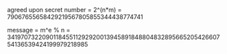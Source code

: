 agreed upon secret number =  2^(n*m) = 79067655658429219567805855344438774741

message = m^e % n = 34197073220901184551129292001394589184880483289566520542660754136539424199979218985
